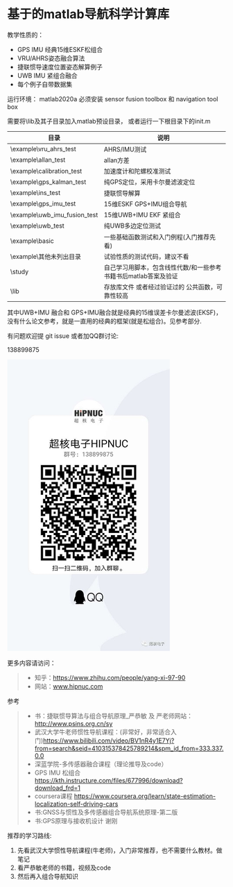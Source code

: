 # 基于的matlab导航科学计算库

教学性质的：

* GPS IMU 经典15维ESKF松组合
* VRU/AHRS姿态融合算法
* 捷联惯导速度位置姿态解算例子
* UWB IMU 紧组合融合
* 每个例子自带数据集

运行环境： matlab2020a 必须安装 sensor fusion toolbox 和 navigation tool box

需要将\lib及其子目录加入matlab预设目录， 或者运行一下根目录下的init.m

| 目录                         | 说明                                                         |
| ---------------------------- | ------------------------------------------------------------ |
| \example\vru_ahrs_test       | AHRS/IMU测试                                                 |
| \example\allan_test          | allan方差                                                    |
| \example\calibration_test    | 加速度计和陀螺校准测试                                       |
| \example\gps_kalman_test     | 纯GPS定位，采用卡尔曼滤波定位                                |
| \example\ins_test            | 捷联惯导解算                                                 |
| \example\gps_imu_test        | 15维ESKF GPS+IMU组合导航                                     |
| \example\uwb_imu_fusion_test | 15维UWB+IMU EKF 紧组合                                       |
| \example\uwb_test            | 纯UWB多边定位测试                                            |
| \example\basic               | 一些基础函数测试和入门例程(入门推荐先看)                     |
| \example\其他未列出目录      | 试验性质的测试代码，建议不看                                 |
| \study                       | 自己学习用脚本，包含线性代数/和一些参考书籍书后matlab答案及验证 |
| \lib                         | 存放库文件 或者经过验证过的 公共函数，可靠性较高             |



其中UWB+IMU 融合和 GPS+IMU融合就是经典的15维误差卡尔曼滤波(EKSF)，没有什么论文参考，就是一直用的经典的框架(就是松组合)。见参考部分.





有问题欢迎提 git issue 或者加QQ群讨论:

138899875

![](img/wechat.png)

更多内容请访问：

> * 知乎：https://www.zhihu.com/people/yang-xi-97-90
> * 网站：www.hipnuc.com



参考
> * 书：捷联惯导算法与组合导航原理_严恭敏 及 严老师网站： http://www.psins.org.cn/sy
> * 武汉大学牛老师惯性导航课程：(非常好，非常适合入门)https://www.bilibili.com/video/BV1nR4y1E7Yj?from=search&seid=410315378425789214&spm_id_from=333.337.0.0
> * 深蓝学院-多传感器融合课程（理论推导及code）
> * GPS IMU 松组合 https://kth.instructure.com/files/677996/download?download_frd=1
> * coursera课程 https://www.coursera.org/learn/state-estimation-localization-self-driving-cars 
> * 书:GNSS与惯性及多传感器组合导航系统原理-第二版
> * 书:GPS原理与接收机设计 谢刚



推荐的学习路线:

1. 先看武汉大学惯性导航课程(牛老师)，入门非常推荐，也不需要什么教材。做笔记
2. 看严恭敏老师的书籍，视频及code
3. 然后再入组合导航知识

